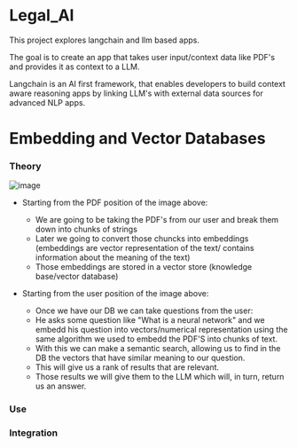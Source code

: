 # Legal_AI

This project explores langchain and llm based apps. 

The goal is to create an app that takes user input/context data like PDF's and provides it as context to a LLM. 

Langchain is an AI first framework, that enables developers to build context aware reasoning apps by linking LLM's with external data sources for advanced NLP apps.

# Embedding and Vector Databases

### Theory
  
![image](https://github.com/izzypt/Legal_AI/assets/73948790/55b8cd66-4cff-4b2f-91c6-2bd28819bc8c)

- Starting from the PDF position of the image above:
  - We are going to be taking the PDF's from our user and break them down into chunks of strings
  - Later we going to convert those chuncks into embeddings (embeddings are vector representation of the text/ contains information about the meaning of the text)
  - Those embeddings are stored in a vector store (knowledge base/vector database)

- Starting from the user position of the image above:
  - Once we have our DB we can take questions from the user:
  - He asks some question like "What is a neural network" and we embedd his question into vectors/numerical representation using the same algorithm we used to embedd the PDF'S into chunks of text.
  - With this we can make a semantic search, allowing us to find in the DB the vectors that have similar meaning to our question.
  - This will give us a rank of results that are relevant.
  - Those results we will give them to the LLM which will, in turn, return us an answer.

### Use

### Integration
